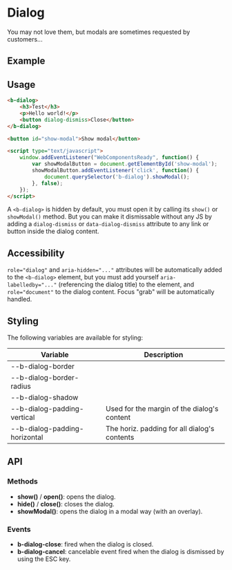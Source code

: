 # Dialog

You may not love them, but modals are sometimes requested by customers...

## Example
<div class="element-demo" id="example"></div>

## Usage

``` html
<b-dialog> 
    <h3>Test</h3>
    <p>Hello world!</p>
    <button dialog-dismiss>Close</button>
</b-dialog>

<button id="show-modal">Show modal</button>

<script type="text/javascript">
    window.addEventListener("WebComponentsReady", function() {
        var showModalButton = document.getElementById('show-modal');
        showModalButton.addEventListener('click', function() {
            document.querySelector('b-dialog').showModal();
        }, false);
    });
</script>
```

A `<b-dialog>` is hidden by default, you must open it by calling its `show()` or `showModal()` method. But you can make it dismissable without any JS by adding a `dialog-dismiss` or `data-dialog-dismiss` attribute to any link or button inside the dialog content.

## Accessibility

`role="dialog"` and `aria-hidden="..."` attributes will be automatically added to the `<b-dialog>` element, but you must add yourself `aria-labelledby="..."` (referencing the dialog title) to the element, and `role="document"` to the dialog content. Focus "grab" will be automatically handled.

## Styling
The following variables are available for styling:

| Variable                         | Description                                  |
|----------------------------------|----------------------------------------------|
| --b-dialog-border                |                                              |
| --b-dialog-border-radius         |                                              |
| --b-dialog-shadow                |                                              |
| --b-dialog-padding-vertical      | Used for the margin of the dialog's content  |
| --b-dialog-padding-horizontal    | The horiz. padding for all dialog's contents |

## API

### Methods
- __show()__ / __open()__: opens the dialog.
- __hide()__ / __close()__: closes the dialog.
- __showModal()__: opens the dialog in a modal way (with an overlay).

### Events
- __b-dialog-close__: fired when the dialog is closed.
- __b-dialog-cancel__: cancelable event fired when the dialog is dismissed by using the ESC key.

